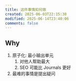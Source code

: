 ```yaml
---
title: 这件事情如何做
created: 2025-06-03T22:15:30
modified: 2025-06-14T23:40:06
comments: false
---
```


## Why

1. 原子化: 最小输出单元
    1. 对他人帮助最大
    2. SEO 可能比 Journals 更好
2. 最难的事情是提出疑问
